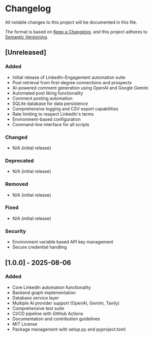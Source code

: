 # Changelog

All notable changes to this project will be documented in this file.

The format is based on [Keep a Changelog](https://keepachangelog.com/en/1.0.0/),
and this project adheres to [Semantic Versioning](https://semver.org/spec/v2.0.0.html).

## [Unreleased]

### Added
- Initial release of LinkedIn-Engagement automation suite
- Post retrieval from first-degree connections and prospects
- AI-powered comment generation using OpenAI and Google Gemini
- Automated post liking functionality
- Comment posting automation
- SQLite database for data persistence
- Comprehensive logging and CSV export capabilities
- Rate limiting to respect LinkedIn's terms
- Environment-based configuration
- Command-line interface for all scripts

### Changed
- N/A (initial release)

### Deprecated
- N/A (initial release)

### Removed
- N/A (initial release)

### Fixed
- N/A (initial release)

### Security
- Environment variable based API key management
- Secure credential handling

## [1.0.0] - 2025-08-06

### Added
- Core LinkedIn automation functionality
- Backend graph implementation
- Database service layer
- Multiple AI provider support (OpenAI, Gemini, Tavily)
- Comprehensive test suite
- CI/CD pipeline with GitHub Actions
- Documentation and contribution guidelines
- MIT License
- Package management with setup.py and pyproject.toml
